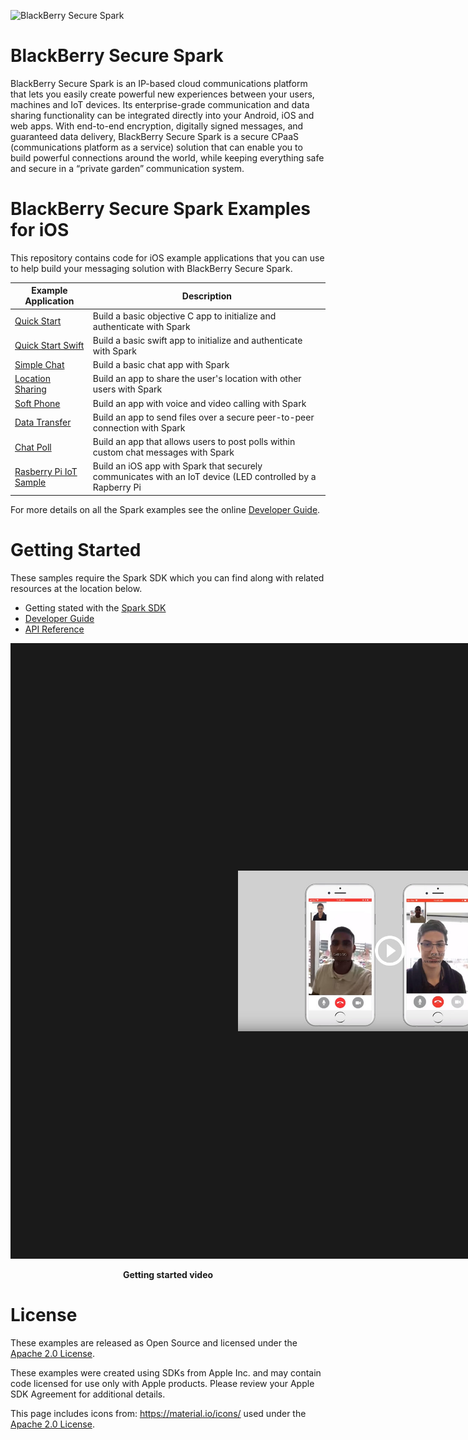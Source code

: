 ![BlackBerry Secure Spark](https://developer.blackberry.com/files/bbm-enterprise/documents/guide/resources/images/bnr-bbm-enterprise-sdk-title.png)

# BlackBerry Secure Spark
BlackBerry Secure Spark is an IP-based cloud communications platform that lets
you easily create powerful new experiences between your users, machines and IoT
devices. Its enterprise-grade communication and data sharing functionality can
be integrated directly into your Android, iOS and web apps.
With end-to-end encryption, digitally signed messages, and guaranteed data
delivery, BlackBerry Secure Spark is a secure CPaaS (communications platform as a
service) solution that can enable you to build powerful connections
around the world, while keeping everything safe and secure in a
“private garden” communication system.

# BlackBerry Secure Spark Examples for iOS

This repository contains code for iOS example applications that you can use to help build your messaging solution with BlackBerry Secure Spark.

| Example Application                      | Description                              |
| ---------------------------------------- | ---------------------------------------- |
| [Quick Start](QuickStart/README.md)      | Build a basic objective C app to initialize and authenticate with Spark|
| [Quick Start Swift](QuickStartSwift/README.md)     | Build a basic swift app to initialize and authenticate with Spark|
| [Simple Chat](SimpleChat/README.md) | Build a basic chat app with Spark |
| [Location Sharing](LocationSharing/README.md) | Build an app to share the user's location with other users with Spark|
| [Soft Phone](SoftPhone/README.md) | 	Build an app with voice and video calling with Spark|
| [Data Transfer](DataTransfer/README.md) | Build an app to send files over a secure peer-to-peer connection with Spark |
| [Chat Poll](ChatPoll/README.md) | Build an app that allows users to post polls within custom chat messages with Spark |
| [Rasberry Pi IoT Sample](RaspberryPi_IoTSample/README.md) |Build an iOS app with Spark that securely communicates with an IoT device (LED controlled by a Rapberry Pi |

For more details on all the Spark examples see the online [Developer Guide](https://developer.blackberry.com/files/bbm-enterprise/documents/guide/html/examples.html).

# Getting Started

These samples require the Spark SDK which you can find along with related resources at the location below.
    
* Getting stated with the [Spark SDK](https://developers.blackberry.com/us/en/products/blackberry-bbm-enterprise-sdk.html)
* [Developer Guide](https://developer.blackberry.com/files/bbm-enterprise/documents/guide/html/index.html)
* [API Reference](https://developer.blackberry.com/files/bbm-enterprise/documents/guide/reference/ios/index.html)

<p align="center">
    <a href="http://www.youtube.com/watch?feature=player_embedded&v=9A5fbfFTEo0"
      target="_blank"><img src="QuickStart/screenShots/bbme-sdk-ios-getting-started.jpg" 
      alt="YouTube Getting Started Video" width="486" height="" border="364"/></a>
</p>
<p align="center">
 <b>Getting started video</b>
</p>


# License

These examples are released as Open Source and licensed under the [Apache 2.0 License](http://www.apache.org/licenses/LICENSE-2.0.html).

These examples were created using SDKs from Apple Inc. and may contain code licensed for use only with Apple products. 
Please review your Apple SDK Agreement for additional details. 

This page includes icons from: https://material.io/icons/ used under the [Apache 2.0 License](http://www.apache.org/licenses/LICENSE-2.0.html).
